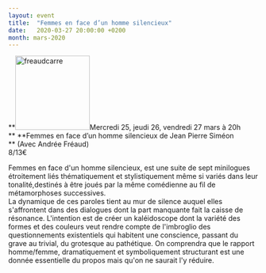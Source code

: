 ```yaml
---
layout: event
title:  "Femmes en face d’un homme silencieux"
date:   2020-03-27 20:00:00 +0200
month: mars-2020
---
```

**<img class=" size-thumbnail wp-image-7627 alignleft" src="http://localhost/wpagendarts/wp-content/uploads/2020/01/freaudcarre.jpg?w=150" alt="freaudcarre" width="150" height="150" srcset="http://localhost/wpagendarts/wp-content/uploads/2020/01/freaudcarre.jpg 709w, http://localhost/wpagendarts/wp-content/uploads/2020/01/freaudcarre-300x300.jpg 300w, http://localhost/wpagendarts/wp-content/uploads/2020/01/freaudcarre-150x150.jpg 150w" sizes="(max-width: 150px) 100vw, 150px" />Mercredi 25, jeudi 26, vendredi 27 mars à 20h  
** **Femmes en face d’un homme silencieux de Jean Pierre Siméon  
** <span style="font-weight:400;">(Avec Andrée Fréaud)<br /> </span><span style="font-weight:400;">8/13€</span>

<span style="font-weight:400;">Femmes en face d'un homme silencieux, est une suite de sept minilogues étroitement liés thématiquement et stylistiquement même si variés dans leur tonalité,destinés à être joués par la même comédienne au fil de métamorphoses successives.<br /> </span><span style="font-weight:400;">La dynamique de ces paroles tient au mur de silence auquel elles s'affrontent dans des dialogues dont la part manquante fait la caisse de résonance. L'intention est de créer un kaléidoscope dont la variété des formes et des couleurs veut rendre compte de l'imbroglio des questionnements existentiels qui habitent une conscience, passant du grave au trivial, du grotesque au pathétique. On comprendra que le rapport homme/femme, dramatiquement et symboliquement structurant est une donnée essentielle du propos mais qu'on ne saurait l'y réduire.</span>